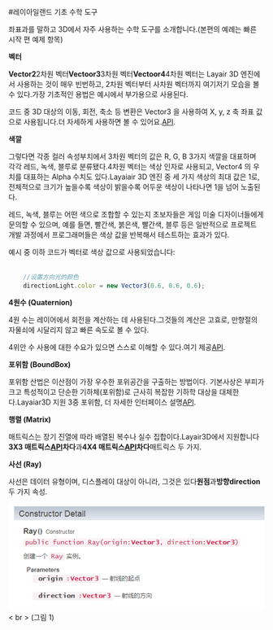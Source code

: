 #레이아일랜드 기초 수학 도구

좌표과를 말하고 3D에서 자주 사용하는 수학 도구를 소개합니다.(본편의 예례는 빠른 시작 편 예제 항목)

**벡터**

​**Vector2**2차원 벡터**Vectoor3**3차원 벡터**Vectoor4**4차원 벡터는 Layair 3D 엔진에서 사용하는 것이 매우 빈번하고, 2차원 벡터부터 사차원 벡터까지 여기저기 모습을 볼 수 있다.가장 기초적인 용법은 예시에서 부가용으로 사용된다.

코드 중 3D 대상의 이동, 회전, 축소 등 변환은 Vector3 을 사용하여 X, y, z 축 좌표 값으로 사용됩니다.더 자세하게 사용하면 볼 수 있어요.[API](https://layaair2.ldc2.layabox.com/api2/Chinese/index.html?category=Core&class=laya.d3.math.Vector3).

**색깔**

그렇다면 각종 컬러 속성부치에서 3차원 벡터의 값은 R, G, B 3가지 색깔을 대표하며 각각 레드, 녹색, 블루로 분류됐다.4차원 벡터는 색상 인자로 사용되고, Vector4 의 우치를 대표하는 Alpha 수치도 있다.Layaiair 3D 엔진 중 세 가지 색상의 최대 값은 1로, 전체적으로 크기가 높을수록 색상이 밝을수록 어두운 색상이 나타나면 1을 넘어 노출된다.

레드, 녹색, 블루는 어떤 색으로 조합할 수 있는지 초보자들은 게임 미술 디자이너들에게 문의할 수 있으며, 예를 들면, 빨간색, 붉은색, 빨간색, 블루 등은 일반적으로 프로젝트 개발 과정에서 프로그래머들은 색상 값을 반복해서 테스트하는 효과가 있다.

예시 중 이하 코드가 벡터로 색상 값으로 사용되었습니다:


```typescript

	//设置方向光的颜色
	directionLight.color = new Vector3(0.6, 0.6, 0.6);
```


**4원수 (Quaternion)**

4원 수는 레이어에서 회전을 계산하는 데 사용된다.그것들의 계산은 고효로, 만향절의 자물쇠에 시달리지 않고 빠른 속도로 볼 수 있다.

4위안 수 사용에 대한 수요가 있으면 스스로 이해할 수 있다.여기 제공[API](https://layaair2.ldc2.layabox.com/api2/Chinese/index.html?category=Core&class=laya.d3.math.Quaternion).

**포위함 (BoundBox)**

포위함 산법은 이산점이 가장 우수한 포위공간을 구출하는 방법이다. 기본사상은 부피가 크고 특성적이고 단순한 기하체(포위함)로 근사히 복잡한 기하학 대상을 대체한다.Layaiar3D 지원 3중 포위함, 더 자세한 인터페이스 설명[API](https://layaair2.ldc2.layabox.com/api2/Chinese/index.html?category=Core&class=laya.d3.math.BoundBox).

**행렬 (Matrix)**

매트릭스는 장기 진열에 따라 배열된 복수나 실수 집합이다.Layair3D에서 지원합니다**3X3 매트릭스[API](https://layaair2.ldc2.layabox.com/api2/Chinese/index.html?category=Core&class=laya.d3.math.Matrix3x3)차다**과**4X4 매트릭스[API](https://layaair2.ldc2.layabox.com/api2/Chinese/index.html?category=Core&class=laya.d3.math.Matrix4x4)차다**매트릭스 두 가지.

**사선 (Ray)**

사선은 데이터 유형이며, 디스플레이 대상이 아니라, 그것은 있다**원점**과**방향direction**두 가지 속성.

![图](img/1.png)< br > (그림 1)
